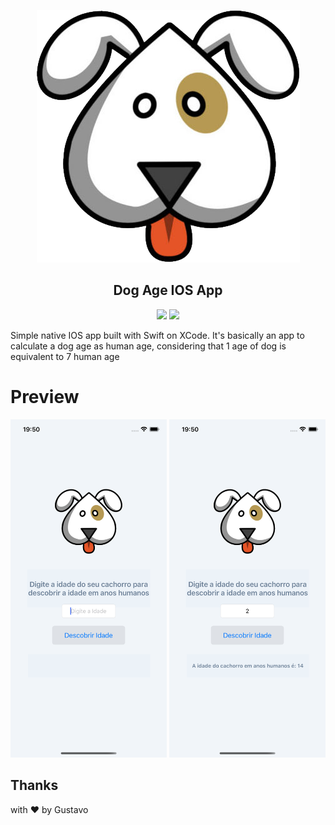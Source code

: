 <p align="center">

</p>

<div align="center">

  <img src="./GithubAssets/dog.png" />

   <h2 align="center">
    Dog Age IOS App
  </h2>

  <img src="https://img.shields.io/badge/Swift-4.x-orange.svg" />
  <img src="https://img.shields.io/badge/iOS-12%2B-brightgreen" />
</div>

Simple native IOS app built with Swift on XCode. It's basically an app to calculate a dog age as human age, considering that 1 age of dog is equivalent to 7 human age

# Preview

  <img src="./GithubAssets/shot-1.png" width="250"/>
  <img src="./GithubAssets/shot-2.png" width="250"/>

## Thanks

with ❤️ by Gustavo
